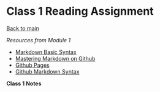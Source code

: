 # Class 1 Reading Assignment
[Back to main](https://michaeldulin.github.io/reading-notes)

*Resources from Module 1* 
- [Markdown Basic Syntax](https://www.markdownguide.org/basic-syntax/)
- [Mastering Markdown on Github](https://docs.github.com/en/get-started/writing-on-github/getting-started-with-writing-and-formatting-on-github/basic-writing-and-formatting-syntax)
- [Github Pages](https://pages.github.com/)
- [Github Markdown Syntax](https://docs.github.com/en/get-started/writing-on-github/getting-started-with-writing-and-formatting-on-github/basic-writing-and-formatting-syntax)

**Class 1 Notes**

